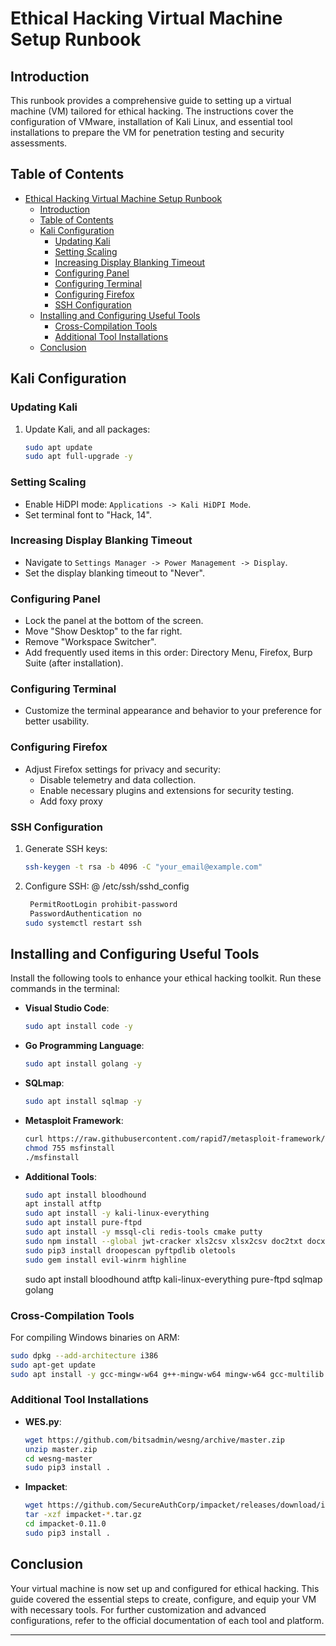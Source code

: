 
# Ethical Hacking Virtual Machine Setup Runbook

## Introduction
This runbook provides a comprehensive guide to setting up a virtual machine (VM) tailored for ethical hacking. The instructions cover the configuration of VMware, installation of Kali Linux, and essential tool installations to prepare the VM for penetration testing and security assessments.

## Table of Contents
- [Ethical Hacking Virtual Machine Setup Runbook](#ethical-hacking-virtual-machine-setup-runbook)
  - [Introduction](#introduction)
  - [Table of Contents](#table-of-contents)
  - [Kali Configuration](#kali-configuration)
    - [Updating Kali](#updating-kali)
    - [Setting Scaling](#setting-scaling)
    - [Increasing Display Blanking Timeout](#increasing-display-blanking-timeout)
    - [Configuring Panel](#configuring-panel)
    - [Configuring Terminal](#configuring-terminal)
    - [Configuring Firefox](#configuring-firefox)
    - [SSH Configuration](#ssh-configuration)
  - [Installing and Configuring Useful Tools](#installing-and-configuring-useful-tools)
    - [Cross-Compilation Tools](#cross-compilation-tools)
    - [Additional Tool Installations](#additional-tool-installations)
  - [Conclusion](#conclusion)

## Kali Configuration

### Updating Kali
1. Update Kali, and all packages:
    ```bash
    sudo apt update
    sudo apt full-upgrade -y
    ```

### Setting Scaling
- Enable HiDPI mode: `Applications -> Kali HiDPI Mode`.
- Set terminal font to "Hack, 14".

### Increasing Display Blanking Timeout
- Navigate to `Settings Manager -> Power Management -> Display`.
- Set the display blanking timeout to "Never".

### Configuring Panel
- Lock the panel at the bottom of the screen.
- Move "Show Desktop" to the far right.
- Remove "Workspace Switcher".
- Add frequently used items in this order: Directory Menu, Firefox, Burp Suite (after installation).

### Configuring Terminal
- Customize the terminal appearance and behavior to your preference for better usability.

### Configuring Firefox
- Adjust Firefox settings for privacy and security:
  - Disable telemetry and data collection.
  - Enable necessary plugins and extensions for security testing.
  - Add foxy proxy

### SSH Configuration
1. Generate SSH keys:
    ```bash
    ssh-keygen -t rsa -b 4096 -C "your_email@example.com"
    ```
2. Configure SSH: @ /etc/ssh/sshd_config
    ```bash
     PermitRootLogin prohibit-password
     PasswordAuthentication no
    sudo systemctl restart ssh
    ```

## Installing and Configuring Useful Tools
Install the following tools to enhance your ethical hacking toolkit. Run these commands in the terminal:

- **Visual Studio Code**:
  ```bash
  sudo apt install code -y
  ```
- **Go Programming Language**:
  ```bash
  sudo apt install golang -y
  ```
- **SQLmap**:
  ```bash
  sudo apt install sqlmap -y
  ```
- **Metasploit Framework**:
  ```bash
  curl https://raw.githubusercontent.com/rapid7/metasploit-framework/master/msfinstall > msfinstall
  chmod 755 msfinstall
  ./msfinstall
  ```
- **Additional Tools**:
  ```bash
  sudo apt install bloodhound
  apt install atftp
  sudo apt install -y kali-linux-everything
  sudo apt install pure-ftpd
  sudo apt install -y mssql-cli redis-tools cmake putty
  sudo npm install --global jwt-cracker xls2csv xlsx2csv doc2txt docx2txt
  sudo pip3 install droopescan pyftpdlib oletools
  sudo gem install evil-winrm highline
  ```

  sudo apt install bloodhound atftp kali-linux-everything pure-ftpd sqlmap golang

### Cross-Compilation Tools
For compiling Windows binaries on ARM:
```bash
sudo dpkg --add-architecture i386
sudo apt-get update
sudo apt install -y gcc-mingw-w64 g++-mingw-w64 mingw-w64 gcc-multilib g++-multilib libc6-dev:i386
```

### Additional Tool Installations
- **WES.py**:
  ```bash
  wget https://github.com/bitsadmin/wesng/archive/master.zip
  unzip master.zip
  cd wesng-master
  sudo pip3 install .
  ```
- **Impacket**:
  ```bash
  wget https://github.com/SecureAuthCorp/impacket/releases/download/impacket_0_11_0/impacket-0.11.0.tar.gz
  tar -xzf impacket-*.tar.gz
  cd impacket-0.11.0
  sudo pip3 install .
  ```


## Conclusion
Your virtual machine is now set up and configured for ethical hacking. This guide covered the essential steps to create, configure, and equip your VM with necessary tools. For further customization and advanced configurations, refer to the official documentation of each tool and platform.

---
